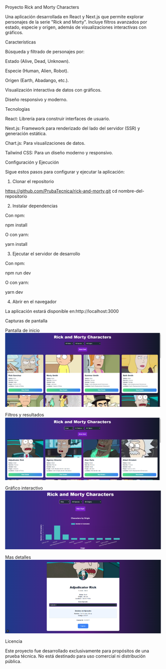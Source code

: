 Proyecto Rick and Morty Characters

Una aplicación desarrollada en React y Next.js que permite explorar personajes de la serie "Rick and Morty". Incluye filtros avanzados por estado, especie y origen, además de visualizaciones interactivas con gráficos.

Características

Búsqueda y filtrado de personajes por:

Estado (Alive, Dead, Unknown).

Especie (Human, Alien, Robot).

Origen (Earth, Abadango, etc.).

Visualización interactiva de datos con gráficos.

Diseño responsivo y moderno.

Tecnologías

React: Librería para construir interfaces de usuario.

Next.js: Framework para renderizado del lado del servidor (SSR) y generación estática.

Chart.js: Para visualizaciones de datos.

Tailwind CSS: Para un diseño moderno y responsivo.

Configuración y Ejecución

Sigue estos pasos para configurar y ejecutar la aplicación:

1. Clonar el repositorio

https://github.com/PrubaTecnica/rick-and-morty.git
cd nombre-del-repositorio

2. Instalar dependencias

Con npm:

npm install

O con yarn:

yarn install

3. Ejecutar el servidor de desarrollo

Con npm:

npm run dev

O con yarn:

yarn dev

4. Abrir en el navegador

La aplicación estará disponible en:http://localhost:3000

Capturas de pantalla

Pantalla de inicio
![alt text](image.png)


Filtros y resultados
![alt text](image-1.png)

Gráfico interactivo
![alt text](image-2.png)


Mas detalles
![alt text](image-3.png)

Licencia

Este proyecto fue desarrollado exclusivamente para propósitos de una prueba técnica. No está destinado para uso comercial ni distribución pública.
